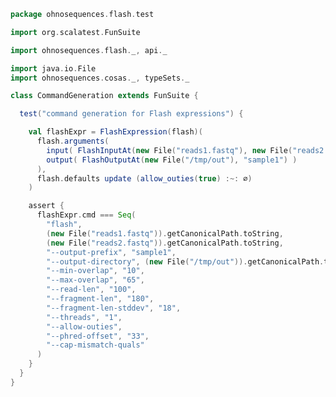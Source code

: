 
```scala
package ohnosequences.flash.test

import org.scalatest.FunSuite

import ohnosequences.flash._, api._

import java.io.File
import ohnosequences.cosas._, typeSets._

class CommandGeneration extends FunSuite {

  test("command generation for Flash expressions") {

    val flashExpr = FlashExpression(flash)(
      flash.arguments(
        input( FlashInputAt(new File("reads1.fastq"), new File("reads2.fastq")) ) :~:
        output( FlashOutputAt(new File("/tmp/out"), "sample1") )                  :~: ∅
      ),
      flash.defaults update (allow_outies(true) :~: ∅)
    )

    assert {
      flashExpr.cmd === Seq(
        "flash",
        (new File("reads1.fastq")).getCanonicalPath.toString,
        (new File("reads2.fastq")).getCanonicalPath.toString,
        "--output-prefix", "sample1",
        "--output-directory", (new File("/tmp/out")).getCanonicalPath.toString,
        "--min-overlap", "10",
        "--max-overlap", "65",
        "--read-len", "100",
        "--fragment-len", "180",
        "--fragment-len-stddev", "18",
        "--threads", "1",
        "--allow-outies",
        "--phred-offset", "33",
        "--cap-mismatch-quals"
      )
    }
  }
}

```




[main/scala/api.scala]: ../../main/scala/api.scala.md
[main/scala/data.scala]: ../../main/scala/data.scala.md
[test/scala/CommandGeneration.scala]: CommandGeneration.scala.md
[test/scala/ParseMergeStats.scala]: ParseMergeStats.scala.md